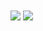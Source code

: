 <img align="center" src="https://github-readme-stats.vercel.app/api?username=Zhaokugua&show_icons=true" />
<img align="center" src="https://github-readme-stats.vercel.app/api/top-langs/?username=Zhaokugua&layout=compact&langs_count=8" />
